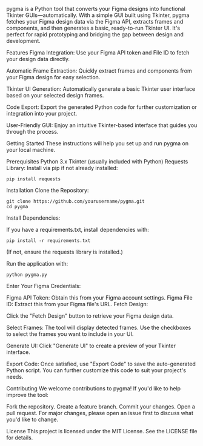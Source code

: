 pygma is a Python tool that converts your Figma designs into functional Tkinter GUIs—automatically. With a simple GUI built using Tkinter, pygma fetches your Figma design data via the Figma API, extracts frames and components, and then generates a basic, ready-to-run Tkinter UI. It's perfect for rapid prototyping and bridging the gap between design and development.

Features
Figma Integration:
Use your Figma API token and File ID to fetch your design data directly.

Automatic Frame Extraction:
Quickly extract frames and components from your Figma design for easy selection.

Tkinter UI Generation:
Automatically generate a basic Tkinter user interface based on your selected design frames.

Code Export:
Export the generated Python code for further customization or integration into your project.

User-Friendly GUI:
Enjoy an intuitive Tkinter-based interface that guides you through the process.

Getting Started
These instructions will help you set up and run pygma on your local machine.

Prerequisites
Python 3.x
Tkinter (usually included with Python)
Requests Library: Install via pip if not already installed:

```
pip install requests
```

Installation
Clone the Repository:

```
git clone https://github.com/yourusername/pygma.git
cd pygma
```

Install Dependencies:

If you have a requirements.txt, install dependencies with:

```
pip install -r requirements.txt
```
(If not, ensure the requests library is installed.)


Run the application with:

```
python pygma.py
```

Enter Your Figma Credentials:

Figma API Token: Obtain this from your Figma account settings.
Figma File ID: Extract this from your Figma file's URL.
Fetch Design:

Click the "Fetch Design" button to retrieve your Figma design data.

Select Frames:
The tool will display detected frames. Use the checkboxes to select the frames you want to include in your UI.

Generate UI:
Click "Generate UI" to create a preview of your Tkinter interface.

Export Code:
Once satisfied, use "Export Code" to save the auto-generated Python script. You can further customize this code to suit your project's needs.

Contributing
We welcome contributions to pygma! If you'd like to help improve the tool:

Fork the repository.
Create a feature branch.
Commit your changes.
Open a pull request.
For major changes, please open an issue first to discuss what you'd like to change.

License
This project is licensed under the MIT License. See the LICENSE file for details.
